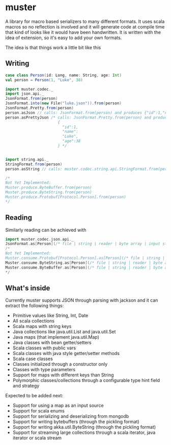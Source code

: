 # muster

A library for macro based serializers to many different formats.
It uses scala macros so no reflection is involved and it will generate code at compile time
that kind of looks like it would have been handwritten.  It is written with the idea of extension, so it's easy to
add your own formats.

The idea is that things work a little bit like this

## Writing

```scala
case class Person(id: Long, name: String, age: Int)
val person = Person(1, "Luke", 38)

import muster.codec._
import json.api._
JsonFormat.from(person)
JsonFormat.into(new File("luke.json")).from(person)
JsonFormat.Pretty.from(person)
person.asJson // calls: JsonFormat.from(person) and produces {"id":1,"name":"Luke","age":38}
person.asPrettyJson /* calls: JsonFormat.Pretty.from(person) and produces
                       {
                         "id":1,
                         "name":
                         "Luke",
                         "age":38
                       } */


import string.api._
StringFormat.from(person)
person.asString // calls: muster.codec.string.api.StringFormat.from(person) and produces Person(id: 1, name: "Luke", age: 38)

/*
Not Yet Implemented:
Muster.produce.ByteBuffer.from(person)
Muster.produce.ByteString.from(person)
Muster.produce.Protobuf[Protocol.Person].from(person)
*/

```

## Reading

Similarly reading can be achieved with

```scala
import muster.codec.json.api._
JsonFormat.as[Person](/* file | string | reader | byte array | input stream | URL */ input)
/*
Not Yet Implemented:
Muster.consume.Protobuf[Protocol.Person].as[Person](/* file | string | reader | byte array | input stream | URL */ input)
Muster.consume.ByteString.as[Person](/* file | string | reader | byte array | input stream | URL */ input)
Muster.consume.ByteBuffer.as[Person](/* file | string | reader | byte array | input stream | URL */ input)
*/
```

## What's inside

Currently muster supports JSON through parsing with jackson and it can extract the following things:
* Primitive values like String, Int, Date
* All scala collections
* Scala maps with string keys
* Java collections like java.util.List and java.util.Set
* Java maps (that implement java.util.Map)
* Java classes with bean getter/setters
* Scala classes with public vars
* Scala classes with java style getter/setter methods
* Scala case classes
* Classes initialized through a constructor only
* Classes with type parameters
* Support for maps with different keys than String
* Polymorphic classes/collections through a configurable type hint field and strategy

Expected to be added next:
* Support for using a map as an input source
* Support for scala enums
* Support for serializing and deserializing from mongodb
* Support for writing bytebuffers (through the pickling format)
* Support for writing akka.util.ByteString (through the pickling format)
* Support for streaming large collections through a scala iterator, java iterator or scala stream
